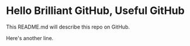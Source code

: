 # Hello Brilliant GitHub, Useful GitHub

This README.md will describe this repo on GitHub.

Here's another line.
